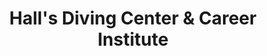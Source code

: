 ---
title: "Hall's Diving Center & Career Institute"
url: /marathon/halls-diving-center-und-career-institute/
shop: Tauchen
---